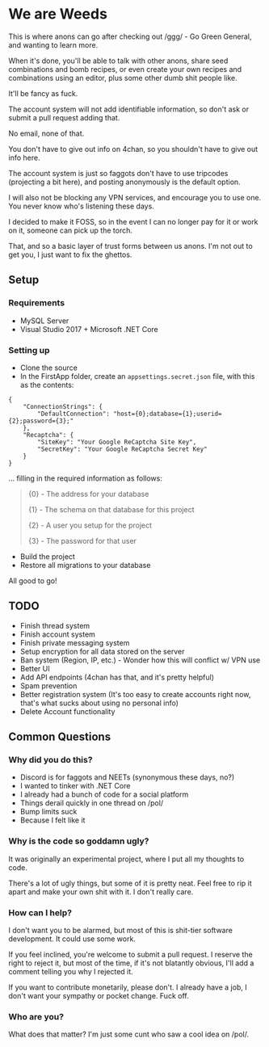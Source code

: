 # We are Weeds
This is where anons can go after checking out /ggg/ - Go Green General, and wanting to learn more.

When it's done, you'll be able to talk with other anons, share seed combinations and bomb recipes, or even create your own recipes and combinations using an editor, plus some other dumb shit people like.

It'll be fancy as fuck.

The account system will not add identifiable information, so don't ask or submit a pull request adding that.

No email, none of that.

You don't have to give out info on 4chan, so you shouldn't have to give out info here.

The account system is just so faggots don't have to use tripcodes (projecting a bit here), and posting anonymously is the default option.

I will also not be blocking any VPN services, and encourage you to use one. You never know who's listening these days.


I decided to make it FOSS, so in the event I can no longer pay for it or work on it, someone can pick up the torch.

That, and so a basic layer of trust forms between us anons. I'm not out to get you, I just want to fix the ghettos.

## Setup

### Requirements
* MySQL Server
* Visual Studio 2017 + Microsoft .NET Core


### Setting up
* Clone the source
* In the FirstApp folder, create an `appsettings.secret.json` file, with this as the contents:
~~~
{
	"ConnectionStrings": {
		"DefaultConnection": "host={0};database={1};userid={2};password={3};"
	},
    "Recaptcha": {
		"SiteKey": "Your Google ReCaptcha Site Key",
        "SecretKey": "Your Google ReCaptcha Secret Key"
    }
}
~~~

... filling in the required information as follows:
> {0} - The address for your database
> 
> {1} - The schema on that database for this project
> 
> {2} - A user you setup for the project
> 
> {3} - The password for that user

* Build the project
* Restore all migrations to your database

All good to go!

## TODO
* Finish thread system
* Finish account system
* Finish private messaging system
* Setup encryption for all data stored on the server
* Ban system (Region, IP, etc.) - Wonder how this will conflict w/ VPN use
* Better UI
* Add API endpoints (4chan has that, and it's pretty helpful)
* Spam prevention
* Better registration system (It's too easy to create accounts right now, that's what sucks about using no personal info)
* Delete Account functionality

## Common Questions

### Why did you do this?
* Discord is for faggots and NEETs (synonymous these days, no?)
* I wanted to tinker with .NET Core
* I already had a bunch of code for a social platform
* Things derail quickly in one thread on /pol/
* Bump limits suck
* Because I felt like it

### Why is the code so goddamn ugly?
It was originally an experimental project, where I put all my thoughts to code.

There's a lot of ugly things, but some of it is pretty neat. Feel free to rip it apart and make your own shit with it. I don't really care.

### How can I help?
I don't want you to be alarmed, but most of this is shit-tier software development. It could use some work.

If you feel inclined, you're welcome to submit a pull request. I reserve the right to reject it, but most of the time, if it's not blatantly obvious, I'll add a comment telling you why I rejected it.

If you want to contribute monetarily, please don't. I already have a job, I don't want your sympathy or pocket change. Fuck off.


### Who are you?
What does that matter? I'm just some cunt who saw a cool idea on /pol/.